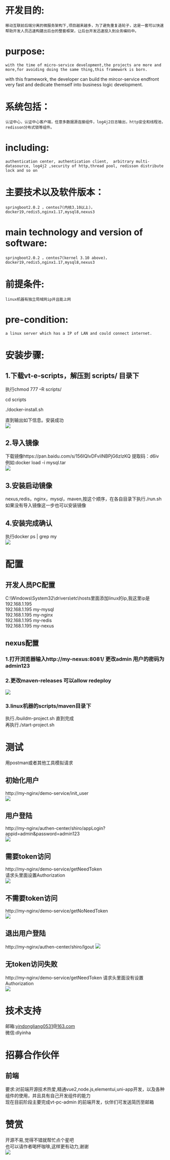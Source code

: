 # 开发目的:  
    移动互联前后端分离的微服务架构下,项目越来越多，为了避免重复造轮子，这是一套可以快速帮助开发人员迅速构建出后台的整套框架，让后台开发迅速投入到业务编码中。
# purpose:  
    with the time of micro-service development,the projects are more and more,for avoiding doing the same thing,this framework is born.
with this framework, the developer can build the mircor-service endfront very fast and dedicate themself into business logic development.

# 系统包括：   
    认证中心，认证中心客户端，任意多数据源连接组件，log4j2日志输出，http安全和线程池，redisson分布式锁等组件。
# including:  
    authentication center, authentication client,  arbitrary multi-datasource, log4j2 ,security of http,thread pool, redisson distribute lock and so on
 
# 主要技术以及软件版本：
    springboot2.0.2 ，centos7(内核3.10以上)，docker19,redis5,nginx1.17,mysql8,nexus3 
# main technology and version of software:  
    springboot2.0.2 ，centos7(kernel 3.10 above)，docker19,redis5,nginx1.17,mysql8,nexus3
    
# 前提条件:   
    linux机器有独立局域网ip并且能上网
# pre-condition: 
    a linux server which has a IP of LAN and could connect internet.
    
# 安装步骤:   
## 1.下载vt-e-scripts，解压到 scripts/ 目录下

执行chmod 777 –R scripts/

cd scripts

./docker-install.sh

直到输出如下信息。安装成功   
![](https://github.com/snake4/vt-picture/blob/master/1.png)

## 2.导入镜像  
下载镜像https://pan.baidu.com/s/156IQIvDFviINBPjG6zIzKQ
提取码：d6iv   
例如:docker load -i mysql.tar   
![](https://github.com/snake4/vt-picture/blob/master/2.png)

## 3.安装启动镜像
nexus,redis，nginx，mysql，maven,按这个顺序，在各自目录下执行./run.sh  
如果没有导入镜像这一步也可以安装镜像

## 4.安装完成确认
执行docker ps | grep my   
![](https://github.com/snake4/vt-picture/blob/master/3.png)

# 配置
## 开发人员PC配置
C:\Windows\System32\drivers\etc\hosts里面添加linux的ip,我这里ip是192.168.1.195   
192.168.1.195  my-mysql  
192.168.1.195  my-nginx  
192.168.1.195  my-redis  
192.168.1.195  my-nexus  
## nexus配置
### 1.打开浏览器输入http://my-nexus:8081/  更改admin 用户的密码为admin123
### 2.更改maven-releases 可以allow redeploy
![](https://github.com/snake4/vt-picture/blob/master/4.png)
### 3.linux机器的scripts/maven目录下
执行./buildm-project.sh 直到完成  
再执行./start-project.sh  

# 测试
用postman或者其他工具模拟请求
## 初始化用户
http://my-nginx/demo-service/init_user  
![](https://github.com/snake4/vt-picture/blob/master/5.png)

## 用户登陆
http://my-nginx/authen-center/shiro/appLogin?appid=admin&password=admin123  
![](https://github.com/snake4/vt-picture/blob/master/6.png)

## 需要token访问
http://my-nginx/demo-service/getNeedToken  
请求头里面设置Authorization  
![](https://github.com/snake4/vt-picture/blob/master/7.png)

## 不需要token访问
http://my-nginx/demo-service/getNoNeedToken  
![](https://github.com/snake4/vt-picture/blob/master/8.png)

## 退出用户登陆
http://my-nginx/authen-center/shiro/lgout
![](https://github.com/snake4/vt-picture/blob/master/9.png)

## 无token访问失败
http://my-nginx/demo-service/getNeedToken 
请求头里面没有设置Authorization  
![](https://github.com/snake4/vt-picture/blob/master/10.png)

# 技术支持
邮箱:yindongliang0531@163.com  
微信:dlyinha  

# 招募合作伙伴
## 前端
要求:对前端开源技术热爱,精通vue2,node.js,elementui,uni-app开发，以及各种组件的使用，并且具有自己开发组件的能力  
现在目前阶段主要完成vt-pc-admin 的前端开发，伙伴们可发送简历至邮箱

# 赞赏
开源不易,觉得不错就帮忙点个星吧   
也可以请作者喝杯咖啡,这样更有动力,谢谢  
![](https://github.com/snake4/vt-picture/blob/master/skm.png)


